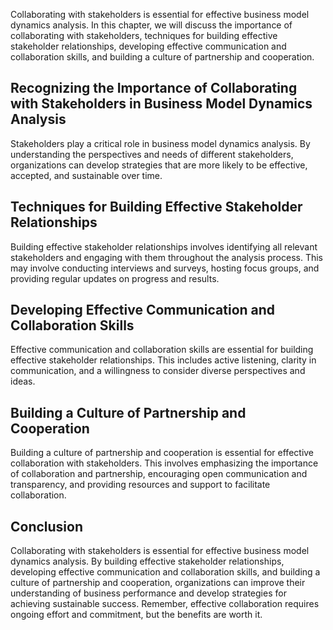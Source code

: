 
Collaborating with stakeholders is essential for effective business model dynamics analysis. In this chapter, we will discuss the importance of collaborating with stakeholders, techniques for building effective stakeholder relationships, developing effective communication and collaboration skills, and building a culture of partnership and cooperation.

Recognizing the Importance of Collaborating with Stakeholders in Business Model Dynamics Analysis
-------------------------------------------------------------------------------------------------

Stakeholders play a critical role in business model dynamics analysis. By understanding the perspectives and needs of different stakeholders, organizations can develop strategies that are more likely to be effective, accepted, and sustainable over time.

Techniques for Building Effective Stakeholder Relationships
-----------------------------------------------------------

Building effective stakeholder relationships involves identifying all relevant stakeholders and engaging with them throughout the analysis process. This may involve conducting interviews and surveys, hosting focus groups, and providing regular updates on progress and results.

Developing Effective Communication and Collaboration Skills
-----------------------------------------------------------

Effective communication and collaboration skills are essential for building effective stakeholder relationships. This includes active listening, clarity in communication, and a willingness to consider diverse perspectives and ideas.

Building a Culture of Partnership and Cooperation
-------------------------------------------------

Building a culture of partnership and cooperation is essential for effective collaboration with stakeholders. This involves emphasizing the importance of collaboration and partnership, encouraging open communication and transparency, and providing resources and support to facilitate collaboration.

Conclusion
----------

Collaborating with stakeholders is essential for effective business model dynamics analysis. By building effective stakeholder relationships, developing effective communication and collaboration skills, and building a culture of partnership and cooperation, organizations can improve their understanding of business performance and develop strategies for achieving sustainable success. Remember, effective collaboration requires ongoing effort and commitment, but the benefits are worth it.
